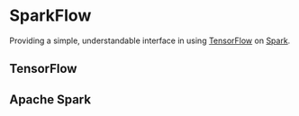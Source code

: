 
# SparkFlow
Providing a simple, understandable interface in using [TensorFlow](https://www.tensorflow.org/) on [Spark](https://spark.apache.org/).

## TensorFlow

## Apache Spark
